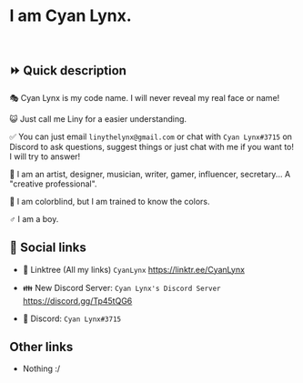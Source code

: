 # I am Cyan Lynx.

<br>

## ⏩ Quick description

🎭 Cyan Lynx is my code name. I will never reveal my real face or name!

😺 Just call me Liny for a easier understanding.

✅ You can just email ``linythelynx@gmail.com`` or chat with ``Cyan Lynx#3715`` on Discord to ask questions, suggest things or just chat with me if you want to! I will try to answer!

👔 I am an artist, designer, musician, writer, gamer, influencer, secretary... A "creative professional".

🍎 I am colorblind, but I am trained to know the colors.

♂️ I am a boy.

## 🔗 Social links

- 🔗 Linktree (All my links) ``CyanLynx`` https://linktr.ee/CyanLynx

- 👪 New Discord Server: ``Cyan Lynx's Discord Server`` https://discord.gg/Tp45tQG6 

- 💬 Discord: ``Cyan Lynx#3715``

## Other links

- Nothing :/
